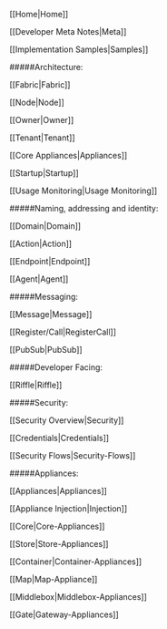 
[[Home|Home]]

[[Developer Meta Notes|Meta]]

[[Implementation Samples|Samples]]

#####Architecture:

[[Fabric|Fabric]]

[[Node|Node]]

[[Owner|Owner]]

[[Tenant|Tenant]]

[[Core Appliances|Appliances]]

[[Startup|Startup]]

[[Usage Monitoring|Usage Monitoring]]

#####Naming, addressing and identity:

[[Domain|Domain]]

[[Action|Action]]

[[Endpoint|Endpoint]]

[[Agent|Agent]]

#####Messaging:

[[Message|Message]]

[[Register/Call|RegisterCall]]

[[PubSub|PubSub]]

#####Developer Facing: 

[[Riffle|Riffle]]

#####Security:

[[Security Overview|Security]]

[[Credentials|Credentials]]

[[Security Flows|Security-Flows]]

#####Appliances:

[[Appliances|Appliances]]

[[Appliance Injection|Injection]]

[[Core|Core-Appliances]]

[[Store|Store-Appliances]]

[[Container|Container-Appliances]]

[[Map|Map-Appliance]]

[[Middlebox|Middlebox-Appliances]]

[[Gate|Gateway-Appliances]]
